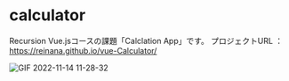 # calculator
Recursion Vue.jsコースの課題「Calclation App」です。
プロジェクトURL ：https://reinana.github.io/vue-Calculator/

![GIF 2022-11-14 11-28-32](https://user-images.githubusercontent.com/62531225/201850924-164ed825-8644-4eb2-9242-b1a371258c66.gif)
